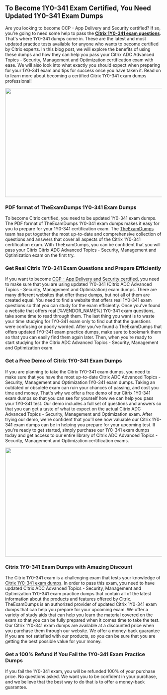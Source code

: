 <h2><strong>To Become 1Y0-341 Exam Certified, You Need Updated 1Y0-341 Exam Dumps</strong></h2> <p>Are you looking to become CCP - App Delivery and Security certified? If so, you’re going to need some help to pass the <strong><a href="https://www.theexamdumps.com/citrix/1y0-341-exam-questions">Citrix 1Y0-341 exam questions</a></strong>. That's where 1Y0-341 dumps come in. These are the latest and most updated practice tests available for anyone who wants to become certified by Citrix experts. In this blog post, we will explore the benefits of using these dumps and how they can help you pass your Citrix ADC Advanced Topics - Security, Management and Optimization certification exam with ease. We will also look into what exactly you should expect when preparing for your 1Y0-341 exam and tips for success once you have taken it. Read on to learn more about becoming a certified Citrix 1Y0-341 exam dumps professional!</p> <p><img alt="" src="https://www.certcollections.com/uploads/content/image_1_.jpg" style="height:350px; width:750px" /></p> <h3><strong>PDF format of TheExamDumps 1Y0-341 Exam Dumps</strong></h3> <p>To become Citrix certified, you need to be updated 1Y0-341 exam dumps. The PDF format of TheExamDumps 1Y0-341 exam dumps makes it easy for you to prepare for your 1Y0-341 certification exam. The <a href="https://www.theexamdumps.com/">TheExamDumps</a> team has put together the most up-to-date and comprehensive collection of questions and answers that cover all aspects of the Citrix 1Y0-341 certification exam. With TheExamDumps, you can be confident that you will pass your Citrix Citrix ADC Advanced Topics - Security, Management and Optimization exam on the first try.</p> <h3><strong>Get Real Citrix 1Y0-341 Exam Questions and Prepare Efficiently</strong></h3> <p>If you want to become <a href="https://www.theexamdumps.com/ccp-app-delivery-and-security-exam-dumps">CCP - App Delivery and Security certified</a>, you need to make sure that you are using updated 1Y0-341 (Citrix ADC Advanced Topics - Security, Management and Optimization) exam dumps. There are many different websites that offer these dumps, but not all of them are created equal. You need to find a website that offers real 1Y0-341 exam questions so that you can study for the exam efficiently. Once you've found a website that offers real [%VENDOR_NAME%] 1Y0-341 exam questions, take some time to read through them. The last thing you want is to waste your time studying for 1Y0-341 exam only to find out that the questions were confusing or poorly worded. After you've found a TheExamDumps that offers updated 1Y0-341 exam practice dumps, make sure to bookmark them so that you can easily find them again later. Then, when you're ready to start studying for the Citrix ADC Advanced Topics - Security, Management and Optimization exam.</p> <h3><strong>Get a Free Demo of Citrix 1Y0-341 Exam Dumps</strong></h3> <p>If you are planning to take the Citrix 1Y0-341 exam dumps, you need to make sure that you have the most up-to-date Citrix ADC Advanced Topics - Security, Management and Optimization 1Y0-341 exam dumps. Taking an outdated or obsolete exam can ruin your chances of passing, and cost you time and money. That's why we offer a free demo of our Citrix 1Y0-341 exam dumps so that you can see for yourself how we can help you pass your 1Y0-341 test. Our demo includes a full set of questions and answers so that you can get a taste of what to expect on the actual Citrix ADC Advanced Topics - Security, Management and Optimization exam. After trying our demo, we're confident that you'll see how valuable our Citrix 1Y0-341 exam dumps can be in helping you prepare for your upcoming test. If you're ready to get started, simply purchase our 1Y0-341 exam dumps today and get access to our entire library of Citrix ADC Advanced Topics - Security, Management and Optimization certification exams.</p> <p><img alt="" src="https://www.certcollections.com/uploads/content/image_2.jpg" style="height:350px; width:750px" /></p> <h3><strong>Citrix 1Y0-341 Exam Dumps with Amazing Discount</strong></h3> <p>The Citrix 1Y0-341 exam is a challenging exam that tests your knowledge of <a href="https://www.theexamdumps.com/citrix/1y0-341-exam-questions">Citrix 1Y0-341 exam dumps</a>. In order to pass this exam, you need to have updated Citrix ADC Advanced Topics - Security, Management and Optimization 1Y0-341 exam practice dumps that contain all of the latest information about the products and features offered by Citrix. TheExamDumps is an authorized provider of updated Citrix 1Y0-341 exam dumps that can help you prepare for your upcoming exam. We offer a variety of study aids that can help you learn the material covered on the exam so that you can be fully prepared when it comes time to take the test. Our Citrix 1Y0-341 exam dumps are available at a discounted price when you purchase them through our website. We offer a money-back guarantee if you are not satisfied with our products, so you can be sure that you are getting the best possible value for your money.</p> <h3><strong>Get a 100% Refund if You Fail the 1Y0-341 Exam Practice Dumps</strong></h3> <p>If you fail the 1Y0-341 exam, you will be refunded 100% of your purchase price. No questions asked. We want you to be confident in your purchase, and we believe that the best way to do that is to offer a money-back guarantee.</p>
